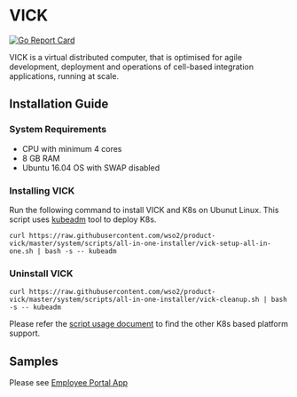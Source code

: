 # VICK

[![Go Report Card](https://goreportcard.com/badge/github.com/wso2/product-vick)](https://goreportcard.com/report/github.com/wso2/product-vick)

VICK is a virtual distributed computer, that is optimised for agile development, deployment and operations of cell-based integration applications, running at scale.

## Installation Guide

### System Requirements

* CPU with minimum 4  cores
* 8 GB RAM
* Ubuntu 16.04 OS with SWAP disabled

### Installing VICK
Run the following command to install VICK and K8s on Ubunut Linux. This script uses [kubeadm](https://kubernetes.io/docs/setup/independent/create-cluster-kubeadm/) tool to deploy K8s.
    
    curl https://raw.githubusercontent.com/wso2/product-vick/master/system/scripts/all-in-one-installer/vick-setup-all-in-one.sh | bash -s -- kubeadm
    
### Uninstall VICK

    curl https://raw.githubusercontent.com/wso2/product-vick/master/system/scripts/all-in-one-installer/vick-cleanup.sh | bash -s -- kubeadm

Please refer the [script usage document](./system/scripts/all-in-one-installer/README.md) to find the other K8s based platform support.

## Samples

Please see [Employee Portal App](./samples/employee-portal)

<!--
existing cluster installation
* Kubernetes v1.11.3 cluster with Istio 1.0.2 installed.
-->
